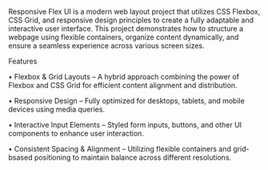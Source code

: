 Responsive Flex UI is a modern web layout project that utilizes CSS Flexbox, CSS Grid, and responsive design principles to create a fully adaptable and interactive user interface. This project demonstrates how to structure a webpage using flexible containers, organize content dynamically, and ensure a seamless experience across various screen sizes.

Features

• Flexbox & Grid Layouts – A hybrid approach combining the power of Flexbox and CSS Grid for efficient content alignment and distribution.

• Responsive Design – Fully optimized for desktops, tablets, and mobile devices using media queries.

• Interactive Input Elements – Styled form inputs, buttons, and other UI components to enhance user interaction.

• Consistent Spacing & Alignment – Utilizing flexible containers and grid-bsased positioning to maintain balance across different resolutions.
